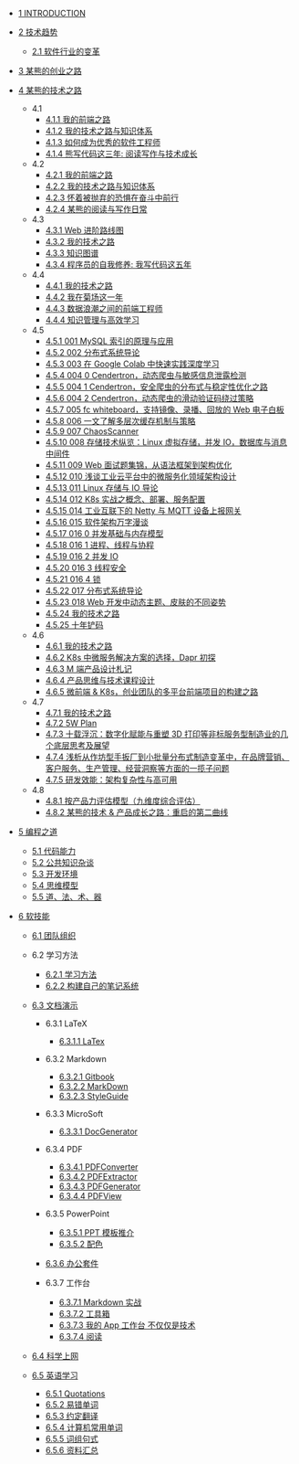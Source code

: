   - [1 INTRODUCTION](/INTRODUCTION.md)
  - [2 技术趋势](/技术趋势/README.md)
    - [2.1 软件行业的变革](/技术趋势/软件行业的变革.md)
  - [3 某熊的创业之路](/某熊的创业之路/README.md)
    
  - [4 某熊的技术之路](/某熊的技术之路/README.md)
    - 4.1 
      - [4.1.1 我的前端之路](/某熊的技术之路/2015/2015-我的前端之路.md)
      - [4.1.2 我的技术之路与知识体系](/某熊的技术之路/2015/2015-我的技术之路与知识体系.md)
      - [4.1.3 如何成为优秀的软件工程师](/某熊的技术之路/2015/如何成为优秀的软件工程师.md)
      - [4.1.4 熊写代码这三年: 阅读写作与技术成长](/某熊的技术之路/2015/熊写代码这三年:%20阅读写作与技术成长.md)
    - 4.2 
      - [4.2.1 我的前端之路](/某熊的技术之路/2016/2016-我的前端之路.md)
      - [4.2.2 我的技术之路与知识体系](/某熊的技术之路/2016/2016-我的技术之路与知识体系.md)
      - [4.2.3 怀着被抛弃的恐惧在奋斗中前行](/某熊的技术之路/2016/怀着被抛弃的恐惧在奋斗中前行.md)
      - [4.2.4 某熊的阅读与写作日常](/某熊的技术之路/2016/某熊的阅读与写作日常.md)
    - 4.3 
      - [4.3.1 Web 进阶路线图](/某熊的技术之路/2017/2017-Web%20进阶路线图.md)
      - [4.3.2 我的技术之路](/某熊的技术之路/2017/2017-我的技术之路.md)
      - [4.3.3 知识图谱](/某熊的技术之路/2017/2017-知识图谱.md)
      - [4.3.4 程序员的自我修养: 我写代码这五年](/某熊的技术之路/2017/程序员的自我修养:%20我写代码这五年.md)
    - 4.4 
      - [4.4.1 我的技术之路](/某熊的技术之路/2018/2018-我的技术之路.md)
      - [4.4.2 我在菊场这一年](/某熊的技术之路/2018/我在菊场这一年.md)
      - [4.4.3 数据浪潮之间的前端工程师](/某熊的技术之路/2018/数据浪潮之间的前端工程师.md)
      - [4.4.4 知识管理与高效学习](/某熊的技术之路/2018/知识管理与高效学习.md)
    - 4.5 
      - [4.5.1 001 MySQL 索引的原理与应用](/某熊的技术之路/2019/2019-001-MySQL%20索引的原理与应用.md)
      - [4.5.2 002 分布式系统导论](/某熊的技术之路/2019/2019-002-分布式系统导论.md)
      - [4.5.3 003 在 Google Colab 中快速实践深度学习](/某熊的技术之路/2019/2019-003-在%20Google%20Colab%20中快速实践深度学习.md)
      - [4.5.4 004 0 Cendertron，动态爬虫与敏感信息泄露检测](/某熊的技术之路/2019/2019-004-0-Cendertron，动态爬虫与敏感信息泄露检测.md)
      - [4.5.5 004 1 Cendertron，安全爬虫的分布式与稳定性优化之路](/某熊的技术之路/2019/2019-004-1-Cendertron，安全爬虫的分布式与稳定性优化之路.md)
      - [4.5.6 004 2 Cendertron，动态爬虫的滑动验证码绕过策略](/某熊的技术之路/2019/2019-004-2-Cendertron，动态爬虫的滑动验证码绕过策略.md)
      - [4.5.7 005 fc whiteboard，支持镜像、录播、回放的 Web 电子白板](/某熊的技术之路/2019/2019-005-fc-whiteboard，支持镜像、录播、回放的%20Web%20电子白板.md)
      - [4.5.8 006 一文了解多层次缓存机制与策略](/某熊的技术之路/2019/2019-006-一文了解多层次缓存机制与策略.md)
      - [4.5.9 007 ChaosScanner](/某熊的技术之路/2019/2019-007-ChaosScanner.md)
      - [4.5.10 008 存储技术纵览：Linux 虚拟存储，并发 IO，数据库与消息中间件](/某熊的技术之路/2019/2019-008-存储技术纵览：Linux%20虚拟存储，并发%20IO，数据库与消息中间件.md)
      - [4.5.11 009 Web 面试题集锦，从语法框架到架构优化](/某熊的技术之路/2019/2019-009-Web%20面试题集锦，从语法框架到架构优化.md)
      - [4.5.12 010 浅谈工业云平台中的微服务化领域架构设计](/某熊的技术之路/2019/2019-010-浅谈工业云平台中的微服务化领域架构设计.md)
      - [4.5.13 011 Linux 存储与 IO 导论](/某熊的技术之路/2019/2019-011-Linux%20存储与%20IO%20导论.md)
      - [4.5.14 012 K8s 实战之概念、部署、服务配置](/某熊的技术之路/2019/2019-012-K8s%20实战之概念、部署、服务配置.md)
      - [4.5.15 014 工业互联下的 Netty 与 MQTT 设备上报网关](/某熊的技术之路/2019/2019-014-工业互联下的%20Netty%20与%20MQTT%20设备上报网关.md)
      - [4.5.16 015 软件架构万字漫谈](/某熊的技术之路/2019/2019-015-软件架构万字漫谈.md)
      - [4.5.17 016 0 并发基础与内存模型](/某熊的技术之路/2019/2019-016-0-并发基础与内存模型.md)
      - [4.5.18 016 1 进程、线程与协程](/某熊的技术之路/2019/2019-016-1-进程、线程与协程.md)
      - [4.5.19 016 2 并发 IO](/某熊的技术之路/2019/2019-016-2-并发%20IO.md)
      - [4.5.20 016 3 线程安全](/某熊的技术之路/2019/2019-016-3-线程安全.md)
      - [4.5.21 016 4 锁](/某熊的技术之路/2019/2019-016-4-锁.md)
      - [4.5.22 017 分布式系统导论](/某熊的技术之路/2019/2019-017-分布式系统导论.md)
      - [4.5.23 018 Web 开发中动态主题、皮肤的不同姿势](/某熊的技术之路/2019/2019-018-Web%20开发中动态主题、皮肤的不同姿势.md)
      - [4.5.24 我的技术之路](/某熊的技术之路/2019/2019-我的技术之路.md)
      - [4.5.25 十年铲码](/某熊的技术之路/2019/十年铲码.md)
    - 4.6 
      - [4.6.1 我的技术之路](/某熊的技术之路/2020/2020-我的技术之路.md)
      - [4.6.2 K8s 中微服务解决方案的选择，Dapr 初探](/某熊的技术之路/2020/K8s%20中微服务解决方案的选择，Dapr%20初探.md)
      - [4.6.3 M 端产品设计札记](/某熊的技术之路/2020/M%20端产品设计札记.md)
      - [4.6.4 产品思维与技术课程设计](/某熊的技术之路/2020/产品思维与技术课程设计.md)
      - [4.6.5 微前端 & K8s，创业团队的多平台前端项目的构建之路](/某熊的技术之路/2020/微前端%20&%20K8s，创业团队的多平台前端项目的构建之路.md)
    - 4.7 
      - [4.7.1 我的技术之路](/某熊的技术之路/2021/2021-我的技术之路.md)
      - [4.7.2 5W Plan](/某熊的技术之路/2021/5W%20Plan.md)
      - [4.7.3 十载浮沉：数字化赋能与重塑 3D 打印等非标服务型制造业的几个底层思考及展望](/某熊的技术之路/2021/十载浮沉：数字化赋能与重塑%203D%20打印等非标服务型制造业的几个底层思考及展望.md)
      - [4.7.4 浅析从作坊型手扳厂到小批量分布式制造变革中，在品牌营销、客户服务、生产管理、经营洞察等方面的一揽子问题](/某熊的技术之路/2021/浅析从作坊型手扳厂到小批量分布式制造变革中，在品牌营销、客户服务、生产管理、经营洞察等方面的一揽子问题.md)
      - [4.7.5 研发效能：架构复杂性与高可用](/某熊的技术之路/2021/研发效能：架构复杂性与高可用.md)
    - 4.8 
      - [4.8.1 按产品力评估模型（九维度综合评估）](/某熊的技术之路/2022/2022-按产品力评估模型（九维度综合评估）.md)
      - [4.8.2 某熊的技术 & 产品成长之路：重启的第二曲线](/某熊的技术之路/2022/2022-某熊的技术%20&%20产品成长之路：重启的第二曲线.md)
  - [5 编程之道](/编程之道/README.md)
    - [5.1 代码能力](/编程之道/代码能力.md)
    - [5.2 公共知识杂谈](/编程之道/公共知识杂谈.md)
    - [5.3 开发环境](/编程之道/开发环境.md)
    - [5.4 思维模型](/编程之道/思维模型.md)
    - [5.5 道、法、术、器](/编程之道/道、法、术、器.md)
  - [6 软技能](/软技能/README.md)
    - [6.1 团队组织](/软技能/团队组织/README.md)
      
    - 6.2 学习方法
      - [6.2.1 学习方法](/软技能/学习方法/学习方法.md)
      - [6.2.2 构建自己的笔记系统](/软技能/学习方法/构建自己的笔记系统.md)
    - [6.3 文档演示](/软技能/文档演示/README.md)
      - 6.3.1 LaTeX
        - [6.3.1.1 LaTex](/软技能/文档演示/LaTeX/LaTex.md)
      - 6.3.2 Markdown
        - [6.3.2.1 Gitbook](/软技能/文档演示/Markdown/Gitbook.md)
        - [6.3.2.2 MarkDown](/软技能/文档演示/Markdown/MarkDown.md)
        - [6.3.2.3 StyleGuide](/软技能/文档演示/Markdown/StyleGuide.md)
      - 6.3.3 MicroSoft
        - [6.3.3.1 DocGenerator](/软技能/文档演示/MicroSoft/DocGenerator.md)
      - 6.3.4 PDF
        - [6.3.4.1 PDFConverter](/软技能/文档演示/PDF/PDFConverter.md)
        - [6.3.4.2 PDFExtractor](/软技能/文档演示/PDF/PDFExtractor.md)
        - [6.3.4.3 PDFGenerator](/软技能/文档演示/PDF/PDFGenerator.md)
        - [6.3.4.4 PDFView](/软技能/文档演示/PDF/PDFView.md)
      - 6.3.5 PowerPoint
        - [6.3.5.1 PPT 模板推介](/软技能/文档演示/PowerPoint/PPT%20模板推介.md)
        - [6.3.5.2 配色](/软技能/文档演示/PowerPoint/配色/README.md)
          
      - [6.3.6 办公套件](/软技能/文档演示/办公套件/README.md)
        
      - 6.3.7 工作台
        - [6.3.7.1 Markdown 实战](/软技能/文档演示/工作台/Markdown%20实战.md)
        - [6.3.7.2 工具箱](/软技能/文档演示/工作台/工具箱.md)
        - [6.3.7.3 我的 App 工作台 不仅仅是技术](/软技能/文档演示/工作台/我的%20App%20工作台-不仅仅是技术.md)
        - [6.3.7.4 阅读](/软技能/文档演示/工作台/阅读.md)
    - [6.4 科学上网](/软技能/科学上网/README.md)
      
    - [6.5 英语学习](/软技能/英语学习/README.md)
      - [6.5.1 Quotations](/软技能/英语学习/Quotations.md)
      - [6.5.2 易错单词](/软技能/英语学习/易错单词.md)
      - [6.5.3 约定翻译](/软技能/英语学习/约定翻译.md)
      - [6.5.4 计算机常用单词](/软技能/英语学习/计算机常用单词.md)
      - [6.5.5 词组句式](/软技能/英语学习/词组句式.md)
      - [6.5.6 资料汇总](/软技能/英语学习/资料汇总.md)